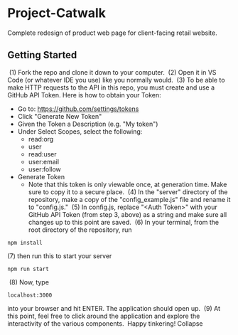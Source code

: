 # Project-Catwalk
Complete redesign of product web page for client-facing retail website.
​
## Getting Started
​
(1) Fork the repo and clone it down to your computer.
​
(2) Open it in VS Code (or whatever IDE you use) like you normally would.
​
(3) To be able to make HTTP requests to the API in this repo, you must create and use a GitHub API Token. Here is how to obtain your Token:
- Go to: https://github.com/settings/tokens
- Click "Generate New Token"
- Given the Token a Description (e.g. "My token")
- Under Select Scopes, select the following:
  - read:org
  - user
  - read:user
  - user:email
  - user:follow
- Generate Token
  - Note that this token is only viewable once, at generation time. Make sure to copy it to a secure place.
​
(4) In the "server" directory of the repository, make a copy of the "config_example.js" file and rename it to "config.js."
​
(5) In config.js, replace "\<Auth Token\>" with your GitHub API Token (from step 3, above) as a string and make sure all changes up to this point are saved.
​
(6) In your terminal, from the root directory of the repository, run
​
```
npm install
```
(7) then run this to start your server
```
npm run start
```
​
(8) Now, type
```
localhost:3000
```
into your browser and hit ENTER. The application should open up.
​
(9) At this point, feel free to click around the application and explore the interactivity of the various components.
​
Happy tinkering!
Collapse



